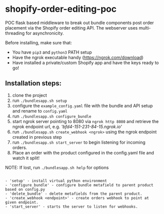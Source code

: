 # shopify-order-editing-poc
POC flask based middleware to break out bundle components post order placement via the Shopify order editing API. The webserver uses multi-threading for asynchronicity. 

Before installing, make sure that:
- You have `pip3` and `python3` PATH setup
- Have the ngrok executable handy (https://ngrok.com/download)
- Have installed a private/custom Shopify app and have the keys ready to go!

<h2>Installation steps:</h2>

1. clone the project 
2. run `./bundlesapp.sh setup`
3. configure the `example_config.yaml` file with the bundle and API setup  and rename to `config.yaml`
4. run `./bundlesapp.sh configure_bundle`
5. start ngrok server pointing to 8080 via `ngrok http 8080` and retrieve the ngrok endpoint url, e.g. <i>'bfd4-151-231-84-15.ngrok.io'</i>
6. run `./bundlesapp.sh create_webhook <ngrok>` using the ngrok endpoint created in previous step
7. run `./bundlesapp.sh start_server` to begin listening for incoming orders.
8. Place an order with the product configured in the config.yaml file and watch it split!

NOTE: If lost, run `./bundlesapp.sh help` for options

```-------COMMAND MENU-------

- 'setup' - install virtual python environment
- 'configure_bundle' - configure bundle metafield to parent product based on config.py
- 'delete_bundle' - delete metafields from the parent product.
- 'create_webhook <endpoint>' - create orders webhook to point at given endpoint.
- 'start_server' - starts the server to listen for webhooks.
```